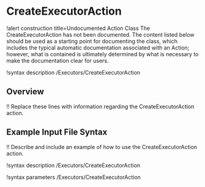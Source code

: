 # CreateExecutorAction

!alert construction title=Undocumented Action Class
The CreateExecutorAction has not been documented. The content listed below should be used as a starting point for
documenting the class, which includes the typical automatic documentation associated with an Action;
however, what is contained is ultimately determined by what is necessary to make the documentation
clear for users.

!syntax description /Executors/CreateExecutorAction

## Overview

!! Replace these lines with information regarding the CreateExecutorAction action.

## Example Input File Syntax

!! Describe and include an example of how to use the CreateExecutorAction action.

!syntax description /Executors/CreateExecutorAction

!syntax parameters /Executors/CreateExecutorAction
